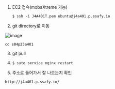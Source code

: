 1. EC2 접속(mobaXtreme 가능)

   ```
   $ ssh -i J4A401T.pem ubuntu@j4a401.p.ssafy.io
   ```

2.  git directory로 이동

   ![image](https://user-images.githubusercontent.com/43662673/112101929-d3fb4500-8bea-11eb-8c21-eac62ae23c7e.png)

   ```
   cd s04p23a401
   ```

3. git pull

4. 
   ```
   $ suto service nginx restart
   ```

5.  주소로 들어가서 잘 나오는지 확인

   ```
   http://j4a401.p.ssafy.io/
   ```

   

   